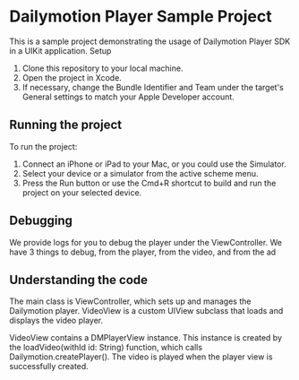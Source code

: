 # Dailymotion Player Sample Project

This is a sample project demonstrating the usage of Dailymotion Player SDK in a UIKit application.
Setup

1. Clone this repository to your local machine.
2. Open the project in Xcode.
3. If necessary, change the Bundle Identifier and Team under the target's General settings to match your Apple Developer account.

## Running the project

To run the project:

1. Connect an iPhone or iPad to your Mac, or you could use the Simulator.
2. Select your device or a simulator from the active scheme menu.
3. Press the Run button or use the Cmd+R shortcut to build and run the project on your selected device.

## Debugging

We provide logs for you to debug the player under the ViewController. We have 3 things to debug, from the player, from the video, and from the ad


## Understanding the code

The main class is ViewController, which sets up and manages the Dailymotion player. VideoView is a custom UIView subclass that loads and displays the video player.

VideoView contains a DMPlayerView instance. This instance is created by the loadVideo(withId id: String) function, which calls Dailymotion.createPlayer(). The video is played when the player view is successfully created.
